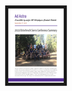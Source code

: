 
[<img src="sept_2019_cover.png" width="180" height="240" border="10" title="September 2019">](sept_2019.pdf)
